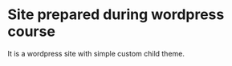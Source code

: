 Site prepared during wordpress course
==========================================

It is a wordpress site with simple custom child theme.

